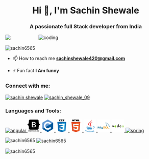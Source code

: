 <h1 align="center">Hi 👋, I'm Sachin Shewale</h1>
<h3 align="center">A passionate full Stack developer from India</h3>
<img src="https://camo.githubusercontent.com/efe028a1acecb148345817f09b7aa02ccb73f1335baf7ece530f6be85d4bfa1e/68747470733a2f2f692e70696e696d672e636f6d2f6f726967696e616c732f32662f66342f32382f32666634323830303666336164653566313062656163363933373230363261622e676966" data-canonical-src="https://i.pinimg.com/originals/2f/f4/28/2ff428006f3ade5f10beac69372062ab.gif" style="max-width: 100%; display: inline-block;" data-target="animated-image.originalImage">

 <img align="right" alt="coding" width="400" src="https://cdn.dribbble.com/users/1162077/screenshots/3848914/programmer.gif" />
 
<p align="left"> <img src="https://komarev.com/ghpvc/?username=sachin6565&label=Profile%20views&color=0e75b6&style=flat" alt="sachin6565" /> </p>

- 📫 How to reach me **sachinshewale420@gmail.com**

- ⚡ Fun fact **I Am funny**

<h3 align="left">Connect with me:</h3>
<p align="left">
<a href="https://linkedin.com/in/sachin shewale" target="blank"><img align="center" src="https://raw.githubusercontent.com/rahuldkjain/github-profile-readme-generator/master/src/images/icons/Social/linked-in-alt.svg" alt="sachin shewale" height="30" width="40" /></a>
<a href="https://instagram.com/sachin_shewale_09" target="blank"><img align="center" src="https://raw.githubusercontent.com/rahuldkjain/github-profile-readme-generator/master/src/images/icons/Social/instagram.svg" alt="sachin_shewale_09" height="30" width="40" /></a>
</p>

<h3 align="left">Languages and Tools:</h3>
<p align="left"> <a href="https://angular.io" target="_blank" rel="noreferrer"> <img src="https://angular.io/assets/images/logos/angular/angular.svg" alt="angular" width="40" height="40"/> </a> <a href="https://getbootstrap.com" target="_blank" rel="noreferrer"> <img src="https://raw.githubusercontent.com/devicons/devicon/master/icons/bootstrap/bootstrap-plain-wordmark.svg" alt="bootstrap" width="40" height="40"/> </a> <a href="https://www.cprogramming.com/" target="_blank" rel="noreferrer"> <img src="https://raw.githubusercontent.com/devicons/devicon/master/icons/c/c-original.svg" alt="c" width="40" height="40"/> </a> <a href="https://www.w3schools.com/css/" target="_blank" rel="noreferrer"> <img src="https://raw.githubusercontent.com/devicons/devicon/master/icons/css3/css3-original-wordmark.svg" alt="css3" width="40" height="40"/> </a> <a href="https://www.w3.org/html/" target="_blank" rel="noreferrer"> <img src="https://raw.githubusercontent.com/devicons/devicon/master/icons/html5/html5-original-wordmark.svg" alt="html5" width="40" height="40"/> </a> <a href="https://www.java.com" target="_blank" rel="noreferrer"> <img src="https://raw.githubusercontent.com/devicons/devicon/master/icons/java/java-original.svg" alt="java" width="40" height="40"/> </a> <a href="https://www.mysql.com/" target="_blank" rel="noreferrer"> <img src="https://raw.githubusercontent.com/devicons/devicon/master/icons/mysql/mysql-original-wordmark.svg" alt="mysql" width="40" height="40"/> </a> <a href="https://nodejs.org" target="_blank" rel="noreferrer"> <img src="https://raw.githubusercontent.com/devicons/devicon/master/icons/nodejs/nodejs-original-wordmark.svg" alt="nodejs" width="40" height="40"/> </a> <a href="https://spring.io/" target="_blank" rel="noreferrer"> <img src="https://www.vectorlogo.zone/logos/springio/springio-icon.svg" alt="spring" width="40" height="40"/> </a> </p>

<p><img align="left" src="https://github-readme-stats.vercel.app/api/top-langs?username=sachin6565&show_icons=true&locale=en&layout=compact" alt="sachin6565" /></p>

<p>&nbsp;<img align="center" src="https://github-readme-stats.vercel.app/api?username=sachin6565&show_icons=true&locale=en" alt="sachin6565" /></p>

<p><img align="center" src="https://github-readme-streak-stats.herokuapp.com/?user=sachin6565&" alt="sachin6565" /></p>
